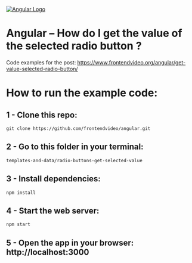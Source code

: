 [![Angular Logo](https://www.frontendvideo.org/wp-content/uploads/angular-logo-200-200x160.png)](https://www.frontendvideo.org/angular/get-value-selected-radio-button/)

# Angular – How do I get the value of the selected radio button ?
Code examples for the post: https://www.frontendvideo.org/angular/get-value-selected-radio-button/

# How to run the example code:

## 1 - Clone this repo:

```
git clone https://github.com/frontendvideo/angular.git
```
##  2 - Go to this folder in your terminal:

```
templates-and-data/radio-buttons-get-selected-value
```

## 3 - Install dependencies:

```
npm install
```

## 4 - Start the web server:

```
npm start
```

## 5 - Open the app in your browser: **http://localhost:3000**



